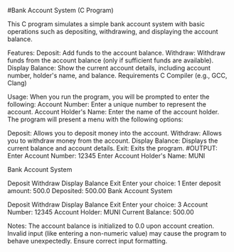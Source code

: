 #Bank Account System (C Program)

This C program simulates a simple bank account system with basic operations such as depositing, withdrawing, and displaying the account balance.

Features: Deposit: Add funds to the account balance. Withdraw: Withdraw funds from the account balance (only if sufficient funds are available). Display Balance: Show the current account details, including account number, holder's name, and balance. Requirements C Compiler (e.g., GCC, Clang)

Usage: When you run the program, you will be prompted to enter the following: Account Number: Enter a unique number to represent the account. Account Holder's Name: Enter the name of the account holder. The program will present a menu with the following options:

Deposit: Allows you to deposit money into the account.
Withdraw: Allows you to withdraw money from the account.
Display Balance: Displays the current balance and account details.
Exit: Exits the program.
#OUTPUT: Enter Account Number: 12345 Enter Account Holder's Name: MUNI

Bank Account System

Deposit
Withdraw
Display Balance
Exit Enter your choice: 1 Enter deposit amount: 500.0 Deposited: 500.00
Bank Account System

Deposit
Withdraw
Display Balance
Exit Enter your choice: 3
Account Number: 12345 Account Holder: MUNI Current Balance: 500.00

Notes: The account balance is initialized to 0.0 upon account creation. Invalid input (like entering a non-numeric value) may cause the program to behave unexpectedly. Ensure correct input formatting.
